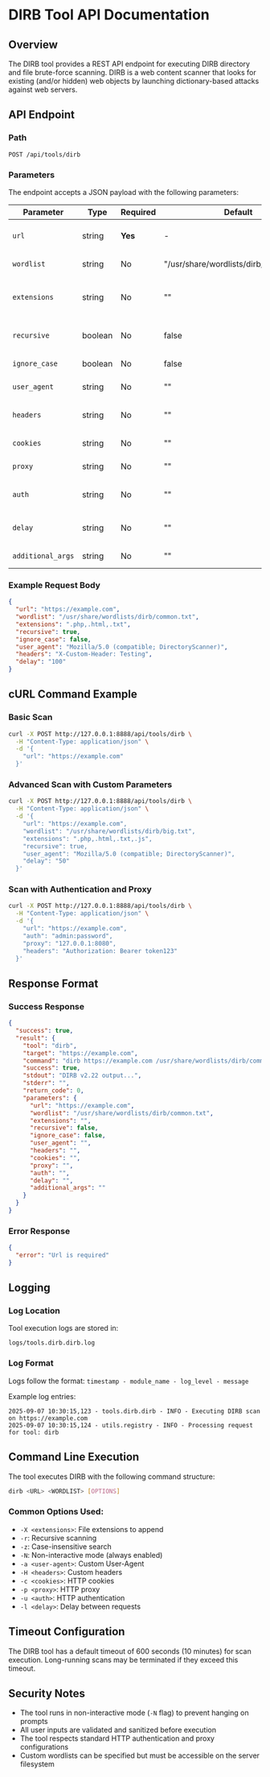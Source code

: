 # DIRB Tool API Documentation

## Overview
The DIRB tool provides a REST API endpoint for executing DIRB directory and file brute-force scanning. DIRB is a web content scanner that looks for existing (and/or hidden) web objects by launching dictionary-based attacks against web servers.

## API Endpoint

### Path
```
POST /api/tools/dirb
```

### Parameters

The endpoint accepts a JSON payload with the following parameters:

| Parameter | Type | Required | Default | Description |
|-----------|------|----------|---------|-------------|
| `url` | string | **Yes** | - | Target URL to scan (e.g., "https://example.com") |
| `wordlist` | string | No | "/usr/share/wordlists/dirb/common.txt" | Path to wordlist file for directory/file names |
| `extensions` | string | No | "" | File extensions to append to wordlist entries (e.g., ".php,.html,.txt") |
| `recursive` | boolean | No | false | Enable recursive scanning of found directories |
| `ignore_case` | boolean | No | false | Perform case-insensitive search |
| `user_agent` | string | No | "" | Custom User-Agent string for requests |
| `headers` | string | No | "" | Custom HTTP headers (format: "Header: Value") |
| `cookies` | string | No | "" | HTTP cookies to include in requests |
| `proxy` | string | No | "" | HTTP proxy to use (format: "host:port") |
| `auth` | string | No | "" | HTTP authentication (format: "username:password") |
| `delay` | string | No | "" | Delay between requests in milliseconds |
| `additional_args` | string | No | "" | Additional command-line arguments for dirb |

### Example Request Body
```json
{
  "url": "https://example.com",
  "wordlist": "/usr/share/wordlists/dirb/common.txt",
  "extensions": ".php,.html,.txt",
  "recursive": true,
  "ignore_case": false,
  "user_agent": "Mozilla/5.0 (compatible; DirectoryScanner)",
  "headers": "X-Custom-Header: Testing",
  "delay": "100"
}
```

## cURL Command Example

### Basic Scan
```bash
curl -X POST http://127.0.0.1:8888/api/tools/dirb \
  -H "Content-Type: application/json" \
  -d '{
    "url": "https://example.com"
  }'
```

### Advanced Scan with Custom Parameters
```bash
curl -X POST http://127.0.0.1:8888/api/tools/dirb \
  -H "Content-Type: application/json" \
  -d '{
    "url": "https://example.com",
    "wordlist": "/usr/share/wordlists/dirb/big.txt",
    "extensions": ".php,.html,.txt,.js",
    "recursive": true,
    "user_agent": "Mozilla/5.0 (compatible; DirectoryScanner)",
    "delay": "50"
  }'
```

### Scan with Authentication and Proxy
```bash
curl -X POST http://127.0.0.1:8888/api/tools/dirb \
  -H "Content-Type: application/json" \
  -d '{
    "url": "https://example.com",
    "auth": "admin:password",
    "proxy": "127.0.0.1:8080",
    "headers": "Authorization: Bearer token123"
  }'
```

## Response Format

### Success Response
```json
{
  "success": true,
  "result": {
    "tool": "dirb",
    "target": "https://example.com",
    "command": "dirb https://example.com /usr/share/wordlists/dirb/common.txt -N",
    "success": true,
    "stdout": "DIRB v2.22 output...",
    "stderr": "",
    "return_code": 0,
    "parameters": {
      "url": "https://example.com",
      "wordlist": "/usr/share/wordlists/dirb/common.txt",
      "extensions": "",
      "recursive": false,
      "ignore_case": false,
      "user_agent": "",
      "headers": "",
      "cookies": "",
      "proxy": "",
      "auth": "",
      "delay": "",
      "additional_args": ""
    }
  }
}
```

### Error Response
```json
{
  "error": "Url is required"
}
```

## Logging

### Log Location
Tool execution logs are stored in:
```
logs/tools.dirb.dirb.log
```

### Log Format
Logs follow the format: `timestamp - module_name - log_level - message`

Example log entries:
```
2025-09-07 10:30:15,123 - tools.dirb.dirb - INFO - Executing DIRB scan on https://example.com
2025-09-07 10:30:15,124 - utils.registry - INFO - Processing request for tool: dirb
```

## Command Line Execution

The tool executes DIRB with the following command structure:
```bash
dirb <URL> <WORDLIST> [OPTIONS]
```

### Common Options Used:
- `-X <extensions>`: File extensions to append
- `-r`: Recursive scanning
- `-z`: Case-insensitive search
- `-N`: Non-interactive mode (always enabled)
- `-a <user-agent>`: Custom User-Agent
- `-H <headers>`: Custom headers
- `-c <cookies>`: HTTP cookies
- `-p <proxy>`: HTTP proxy
- `-u <auth>`: HTTP authentication
- `-l <delay>`: Delay between requests

## Timeout Configuration

The DIRB tool has a default timeout of 600 seconds (10 minutes) for scan execution. Long-running scans may be terminated if they exceed this timeout.

## Security Notes

- The tool runs in non-interactive mode (`-N` flag) to prevent hanging on prompts
- All user inputs are validated and sanitized before execution
- The tool respects standard HTTP authentication and proxy configurations
- Custom wordlists can be specified but must be accessible on the server filesystem

